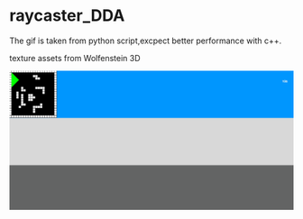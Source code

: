 ﻿# raycaster_DDA


 
 The gif is taken from python script,excpect better performance with c++.
 
 texture assets from Wolfenstein 3D
 
 
 ![til](https://github.com/GrumpyDude02/raycaster_DDA/blob/master/gifs/raycaster.gif)
